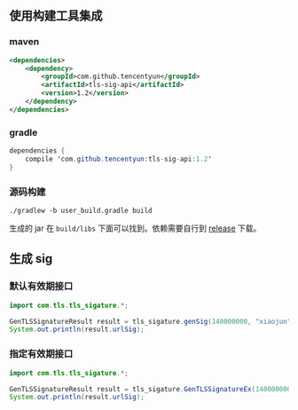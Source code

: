 ## 使用构建工具集成

### maven
```xml
<dependencies>
    <dependency>
        <groupId>com.github.tencentyun</groupId>
        <artifactId>tls-sig-api</artifactId>
        <version>1.2</version>
    </dependency>
</dependencies>
```

### gradle
```java
dependencies {
    compile 'com.github.tencentyun:tls-sig-api:1.2'
}
```

### 源码构建
``` shell
./gradlew -b user_build.gradle build
```
生成的 jar 在 `build/libs` 下面可以找到。依赖需要自行到 [release](https://github.com/tencentyun/tls-sig-api-java/releases) 下载。


## 生成 sig

### 默认有效期接口
```java
import com.tls.tls_sigature.*;

GenTLSSignatureResult result = tls_sigature.genSig(140000000, "xiaojun", priKeyContent);
System.out.println(result.urlSig);
```

### 指定有效期接口
```java
import com.tls.tls_sigature.*;

GenTLSSignatureResult result = tls_sigature.GenTLSSignatureEx(140000000, "xiaojun", priKeyContent, 24*3600*180);
System.out.println(result.urlSig);
```

